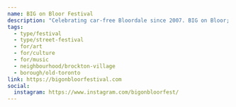 ```yaml
---
name: BIG on Bloor Festival
description: "Celebrating car-free Bloordale since 2007. BIG on Bloor; Bloordale's Festival of Art & Culture features a weekend street closure and site-based activations for a week after, with 100,000+ visitors participating in multidisciplinary art projects, presented by over 50 local artists from various backgrounds, identities and groups. Made possible by the Bloordale BIA, the festival is free and open to everyone."
tags:
  - type/festival
  - type/street-festival
  - for/art
  - for/culture
  - for/music
  - neighbourhood/brockton-village
  - borough/old-toronto
link: https://bigonbloorfestival.com
social:
  instagram: https://www.instagram.com/bigonbloorfest/
---
```

